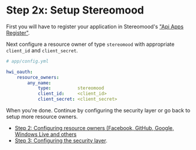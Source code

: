 Step 2x: Setup Stereomood
=========================
First you will have to register your application in Stereomood's ["Api Apps Register"](http://www.stereomood.com/api/apps/register).

Next configure a resource owner of type `stereomood` with appropriate `client_id` and `client_secret`.

```yaml
# app/config.yml

hwi_oauth:
    resource_owners:
        any_name:
            type:          stereomood
            client_id:     <client_id>
            client_secret: <client_secret>
```

When you're done. Continue by configuring the security layer or go back to setup more resource owners.

- [Step 2: Configuring resource owners (Facebook, GitHub, Google, Windows Live and others](../2-configuring_resource_owners.md)
- [Step 3: Configuring the security layer](../3-configuring_the_security_layer.md).
